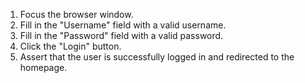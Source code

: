1. Focus the browser window.
2. Fill in the "Username" field with a valid username.
3. Fill in the "Password" field with a valid password.
4. Click the "Login" button.
5. Assert that the user is successfully logged in and redirected to the homepage.